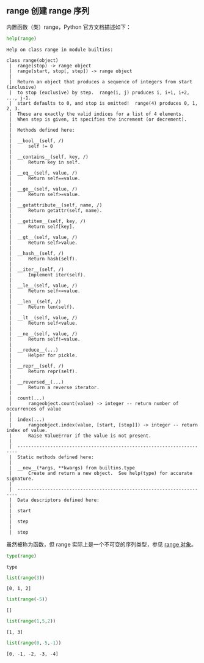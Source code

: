 ## range 创建 range 序列

内置函数（类）range，Python 官方文档描述如下：


```python
help(range)
```

    Help on class range in module builtins:
    
    class range(object)
     |  range(stop) -> range object
     |  range(start, stop[, step]) -> range object
     |  
     |  Return an object that produces a sequence of integers from start (inclusive)
     |  to stop (exclusive) by step.  range(i, j) produces i, i+1, i+2, ..., j-1.
     |  start defaults to 0, and stop is omitted!  range(4) produces 0, 1, 2, 3.
     |  These are exactly the valid indices for a list of 4 elements.
     |  When step is given, it specifies the increment (or decrement).
     |  
     |  Methods defined here:
     |  
     |  __bool__(self, /)
     |      self != 0
     |  
     |  __contains__(self, key, /)
     |      Return key in self.
     |  
     |  __eq__(self, value, /)
     |      Return self==value.
     |  
     |  __ge__(self, value, /)
     |      Return self>=value.
     |  
     |  __getattribute__(self, name, /)
     |      Return getattr(self, name).
     |  
     |  __getitem__(self, key, /)
     |      Return self[key].
     |  
     |  __gt__(self, value, /)
     |      Return self>value.
     |  
     |  __hash__(self, /)
     |      Return hash(self).
     |  
     |  __iter__(self, /)
     |      Implement iter(self).
     |  
     |  __le__(self, value, /)
     |      Return self<=value.
     |  
     |  __len__(self, /)
     |      Return len(self).
     |  
     |  __lt__(self, value, /)
     |      Return self<value.
     |  
     |  __ne__(self, value, /)
     |      Return self!=value.
     |  
     |  __reduce__(...)
     |      Helper for pickle.
     |  
     |  __repr__(self, /)
     |      Return repr(self).
     |  
     |  __reversed__(...)
     |      Return a reverse iterator.
     |  
     |  count(...)
     |      rangeobject.count(value) -> integer -- return number of occurrences of value
     |  
     |  index(...)
     |      rangeobject.index(value, [start, [stop]]) -> integer -- return index of value.
     |      Raise ValueError if the value is not present.
     |  
     |  ----------------------------------------------------------------------
     |  Static methods defined here:
     |  
     |  __new__(*args, **kwargs) from builtins.type
     |      Create and return a new object.  See help(type) for accurate signature.
     |  
     |  ----------------------------------------------------------------------
     |  Data descriptors defined here:
     |  
     |  start
     |  
     |  step
     |  
     |  stop
    
    

虽然被称为函数，但 range 实际上是一个不可变的序列类型，参见 [range 对象](https://xue.cn/hub/reader?bookId=64&path=xue_python_kp/05_sequence/02_range.ipynb)。


```python
type(range)
```




    type




```python
list(range(3))
```




    [0, 1, 2]




```python
list(range(-5))
```




    []




```python
list(range(1,5,2))
```




    [1, 3]




```python
list(range(0,-5,-1))
```




    [0, -1, -2, -3, -4]


